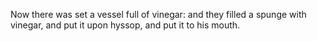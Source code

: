 Now there was set a vessel full of vinegar: and they filled a spunge with vinegar, and put it upon hyssop, and put it to his mouth.
